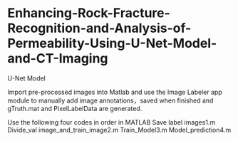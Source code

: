 # Enhancing-Rock-Fracture-Recognition-and-Analysis-of-Permeability-Using-U-Net-Model-and-CT-Imaging
U-Net Model

Import pre-processed images into Matlab and use the Image Labeler app module to manually add image annotations，saved when finished and gTruth.mat and PixelLabelData are generated.

Use the following four codes in order in MATLAB
Save label images1.m
Divide_val image_and_train_image2.m
Train_Model3.m
Model_prediction4.m
